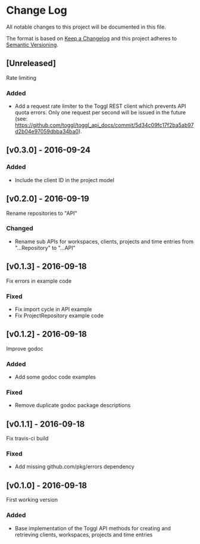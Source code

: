 # Change Log
All notable changes to this project will be documented in this file.

The format is based on [Keep a Changelog](http://keepachangelog.com/)
and this project adheres to [Semantic Versioning](http://semver.org/).

## [Unreleased]

Rate limiting

### Added
- Add a request rate limiter to the Toggl REST client which prevents API quota errors. Only one request per second will be issued in the future (see: https://github.com/toggl/toggl_api_docs/commit/5d34c09fc17f2ba5ab97d2b04e97059dbba34ba0).

## [v0.3.0] - 2016-09-24

### Added
- Include the client ID in the project model

## [v0.2.0] - 2016-09-19

Rename repositories to "API"

### Changed
- Rename sub APIs for workspaces, clients, projects and time entries from "...Repository" to "...API"

## [v0.1.3] - 2016-09-18

Fix errors in example code

### Fixed
- Fix import cycle in API example
- Fix ProjectRepository example code

## [v0.1.2] - 2016-09-18

Improve godoc

### Added
- Add some godoc code examples

### Fixed
- Remove duplicate godoc package descriptions

## [v0.1.1] - 2016-09-18

Fix travis-ci build

### Fixed
- Add missing github.com/pkg/errors dependency

## [v0.1.0] - 2016-09-18

First working version

### Added
- Base implementation of the Toggl API methods for creating and retrieving clients, workspaces, projects and time entries

